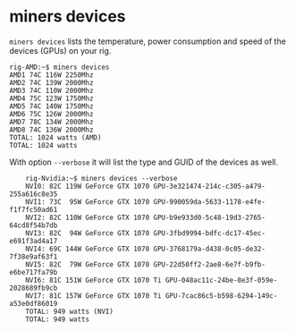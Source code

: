 miners devices
==============

`miners devices` lists the temperature, power consumption and speed of the devices (GPUs) on your rig. 

    rig-AMD:~$ miners devices
    AMD1 74C 116W 2250Mhz
    AMD2 74C 139W 2000Mhz
    AMD3 74C 110W 2000Mhz
    AMD4 75C 123W 1750Mhz
    AMD5 74C 140W 1750Mhz
    AMD6 75C 126W 2000Mhz
    AMD7 78C 134W 2000Mhz
    AMD8 74C 136W 2000Mhz
    TOTAL: 1024 watts (AMD)
    TOTAL: 1024 watts

With option `--verbose` it will list the type and GUID of the devices as well.
 
        rig-Nvidia:~$ miners devices --verbose
        NVI0: 82C 119W GeForce GTX 1070 GPU-3e321474-214c-c305-a479-255a616c8e35
        NVI1: 73C  95W GeForce GTX 1070 GPU-990059da-5633-1178-e4fe-f1f7fc50ad61
        NVI2: 82C 110W GeForce GTX 1070 GPU-b9e933d0-5c48-19d3-2765-64cd8f54b7db
        NVI3: 82C  94W GeForce GTX 1070 GPU-3fbd9994-bdfc-dc17-45ec-e691f3ad4a17
        NVI4: 69C 144W GeForce GTX 1070 GPU-3768179a-d438-0c05-de32-7f38e9af63f1
        NVI5: 82C  79W GeForce GTX 1070 GPU-22d50ff2-2ae8-6e7f-b9fb-e6be717fa79b
        NVI6: 81C 151W GeForce GTX 1070 Ti GPU-048ac11c-24be-8e3f-059e-2028689fb9cb
        NVI7: 81C 157W GeForce GTX 1070 Ti GPU-7cac86c5-b598-6294-149c-a53e0df86019
        TOTAL: 949 watts (NVI)
        TOTAL: 949 watts
